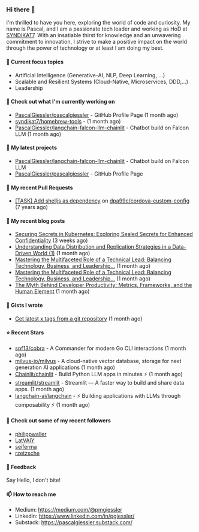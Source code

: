 ### Hi there 👋

I'm thrilled to have you here, exploring the world of code and curiosity. My name is Pascal, and I am a passionate tech leader and working as HoD at <a href="https://syndikat7.de">SYNDIKAT7</a>. With an insatiable thirst for knowledge and an unwavering commitment to innovation, I strive to make a positive impact on the world through the power of technology or at least I am doing my best.

#### 🚀 Current focus topics
* Artificial Intelligence (Generative-AI, NLP, Deep Learning, ...)
* Scalable and Resilient Systems (Cloud-Native, Microservices, DDD,...)
* Leadership

#### 👷 Check out what I'm currently working on

- [PascalGiessler/pascalgiessler](https://github.com/PascalGiessler/pascalgiessler) - GitHub Profile Page (1 month ago)
- [syndikat7/homebrew-tools](https://github.com/syndikat7/homebrew-tools) -  (1 month ago)
- [PascalGiessler/langchain-falcon-llm-chainlit](https://github.com/PascalGiessler/langchain-falcon-llm-chainlit) - Chatbot build on Falcon LLM (1 month ago)

#### 🌱 My latest projects

- [PascalGiessler/langchain-falcon-llm-chainlit](https://github.com/PascalGiessler/langchain-falcon-llm-chainlit) - Chatbot build on Falcon LLM
- [PascalGiessler/pascalgiessler](https://github.com/PascalGiessler/pascalgiessler) - GitHub Profile Page

#### 🔨 My recent Pull Requests

- [[TASK] Add shelljs as dependency](https://github.com/dpa99c/cordova-custom-config/pull/54) on [dpa99c/cordova-custom-config](https://github.com/dpa99c/cordova-custom-config) (7 years ago)

#### 📜 My recent blog posts

- [Securing Secrets in Kubernetes: Exploring Sealed Secrets for Enhanced Confidentiality](https://medium.com/@pmgiessler/securing-secrets-in-kubernetes-exploring-sealed-secrets-for-enhanced-confidentiality-145e79e5858e?source=rss-97723e613dbd------2) (3 weeks ago)
- [Understanding Data Distribution and Replication Strategies in a Data-Driven World (1)](https://medium.com/@pmgiessler/understanding-data-distribution-and-replication-strategies-in-a-data-driven-world-1-b56015f1e759?source=rss-97723e613dbd------2) (1 month ago)
- [Mastering the Multifaceted Role of a Technical Lead: Balancing Technology, Business, and Leadership…](https://medium.com/@pmgiessler/mastering-the-multifaceted-role-of-a-technical-lead-balancing-technology-business-and-leadership-f9ada0cc109c?source=rss-97723e613dbd------2) (1 month ago)
- [Mastering the Multifaceted Role of a Technical Lead: Balancing Technology, Business, and Leadership…](https://medium.com/@pmgiessler/mastering-the-multifaceted-role-of-a-technical-lead-balancing-technology-business-and-leadership-7b8e7dd7de67?source=rss-97723e613dbd------2) (1 month ago)
- [The Myth Behind Developer Productivity: Metrics, Frameworks, and the Human Element](https://medium.com/@pmgiessler/the-myth-behind-developer-productivity-metrics-frameworks-and-the-human-element-185f18c4077d?source=rss-97723e613dbd------2) (1 month ago)

#### 📓 Gists I wrote

- [Get latest x tags from a git repository](https://gist.github.com/09af282b7e3839a9ad7fcc8a629ce03e) (1 month ago)

#### ⭐ Recent Stars

- [spf13/cobra](https://github.com/spf13/cobra) - A Commander for modern Go CLI interactions (1 month ago)
- [milvus-io/milvus](https://github.com/milvus-io/milvus) - A cloud-native vector database, storage for next generation AI applications (1 month ago)
- [Chainlit/chainlit](https://github.com/Chainlit/chainlit) - Build Python LLM apps in minutes ⚡️ (1 month ago)
- [streamlit/streamlit](https://github.com/streamlit/streamlit) - Streamlit — A faster way to build and share data apps. (1 month ago)
- [langchain-ai/langchain](https://github.com/langchain-ai/langchain) - ⚡ Building applications with LLMs through composability ⚡ (1 month ago)

#### 👯 Check out some of my recent followers

- [philippwaller](https://github.com/philippwaller)
- [LatVAlY](https://github.com/LatVAlY)
- [seiferma](https://github.com/seiferma)
- [rzetzsche](https://github.com/rzetzsche)

#### 💬 Feedback

Say Hello, I don't bite!

#### 📫 How to reach me

- Medium: https://medium.com/@pmgiessler
- Linkedin: https://www.linkedin.com/in/pgiessler/
- Substack: https://pascalgiessler.substack.com/
